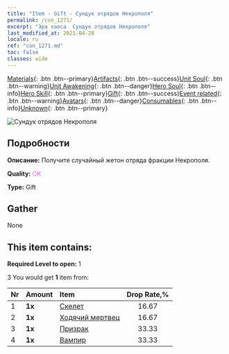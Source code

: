 ```yaml
---
title: "Item - Gift - Сундук отрядов Некрополя"
permalink: /con_1271/
excerpt: "Эра хаоса  Сундук отрядов Некрополя"
last_modified_at: 2021-04-28
locale: ru
ref: "con_1271.md"
toc: false
classes: wide
---
```

 [Materials](/ItemsRU/){: .btn .btn--primary}[Artifacts](/ItemsRU/Artifacts/){: .btn .btn--success}[Unit Soul](/ItemsRU/UnitSoul/){: .btn .btn--warning}[Unit Awakening](/ItemsRU/UnitAwakening/){: .btn .btn--danger}[Hero Soul](/ItemsRU/HeroSoul/){: .btn .btn--info}[Hero Skill](/ItemsRU/HeroSkill/){: .btn .btn--primary}[Gift](/ItemsRU/Gift/){: .btn .btn--success}[Event related](/ItemsRU/Events/){: .btn .btn--warning}[Avatars](/ItemsRU/Avatars/){: .btn .btn--danger}[Consumables](/ItemsRU/Consumables/){: .btn .btn--info}[Unknown](/ItemsRU/Unknown/){: .btn .btn--primary}

 ![Сундук отрядов Некрополя](/images/t/i_904003.png)

## Подробности
 **Описание:** Получите случайный жетон отряда фракции Некрополя.

 **Quality:** <span style="color: #DA70D6">OK</span>

 **Type:** Gift

## Gather

  None

## This item contains:

 **Required Level to open:** 1

 3 You would get **1** item  from:

  | Nr | Amount |     Item    | Drop Rate,% |
  |:---|:-------|:------------|:---------:|
  | 1 |  **1x** | [Скелет](/ItemsRU/unt_208/) | 16.67 | 
  | 2 |  **1x** | [Ходячий мертвец](/ItemsRU/unt_209/) | 16.67 | 
  | 3 |  **1x** | [Призрак](/ItemsRU/unt_210/) | 33.33 | 
  | 4 |  **1x** | [Вампир](/ItemsRU/unt_211/) | 33.33 | 

